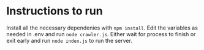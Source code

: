 # Instructions to run
Install all the necessary dependenies with ```npm install```.
Edit the variables as needed in .env and run ```node crawler.js```. Either wait for process to finish or exit early and run ```node index.js``` to run the server.
